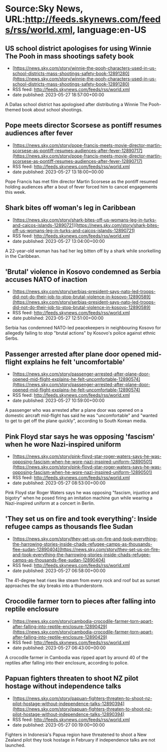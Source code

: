 # Source:Sky News, URL:http://feeds.skynews.com/feeds/rss/world.xml, language:en-US

## US school district apologises for using Winnie The Pooh in mass shootings safety book
 - [https://news.sky.com/story/winnie-the-pooh-characters-used-in-us-school-districts-mass-shootings-safety-book-12891280](https://news.sky.com/story/winnie-the-pooh-characters-used-in-us-school-districts-mass-shootings-safety-book-12891280)
 - RSS feed: http://feeds.skynews.com/feeds/rss/world.xml
 - date published: 2023-05-27 18:57:00+00:00

A Dallas school district has apologised after distributing a Winnie The Pooh-themed book about school shootings.

## Pope meets director Scorsese as pontiff resumes audiences after fever
 - [https://news.sky.com/story/pope-francis-meets-movie-director-martin-scorsese-as-pontiff-resumes-audiences-after-fever-12890717](https://news.sky.com/story/pope-francis-meets-movie-director-martin-scorsese-as-pontiff-resumes-audiences-after-fever-12890717)
 - RSS feed: http://feeds.skynews.com/feeds/rss/world.xml
 - date published: 2023-05-27 13:18:00+00:00

Pope Francis has met film director Martin Scorsese as the pontiff resumed holding audiences after a bout of fever forced him to cancel engagements this week.

## Shark bites off woman's leg in Caribbean
 - [https://news.sky.com/story/shark-bites-off-us-womans-leg-in-turks-and-caicos-islands-12890721](https://news.sky.com/story/shark-bites-off-us-womans-leg-in-turks-and-caicos-islands-12890721)
 - RSS feed: http://feeds.skynews.com/feeds/rss/world.xml
 - date published: 2023-05-27 13:04:00+00:00

A 22-year-old woman has had her leg bitten off by a shark while snorkelling in the Caribbean.

## 'Brutal' violence in Kosovo condemned as Serbia accuses NATO of inaction
 - [https://news.sky.com/story/serbias-president-says-nato-led-troops-did-not-do-their-job-to-stop-brutal-violence-in-kosovo-12890589](https://news.sky.com/story/serbias-president-says-nato-led-troops-did-not-do-their-job-to-stop-brutal-violence-in-kosovo-12890589)
 - RSS feed: http://feeds.skynews.com/feeds/rss/world.xml
 - date published: 2023-05-27 12:51:00+00:00

Serbia has condemned NATO-led peacekeepers in neighbouring Kosovo for allegedly failing to stop "brutal actions" by Kosovo's police against ethnic Serbs.

## Passenger arrested after plane door opened mid-flight explains he felt 'uncomfortable'
 - [https://news.sky.com/story/passenger-arrested-after-plane-door-opened-mid-flight-explains-he-felt-uncomfortable-12890574](https://news.sky.com/story/passenger-arrested-after-plane-door-opened-mid-flight-explains-he-felt-uncomfortable-12890574)
 - RSS feed: http://feeds.skynews.com/feeds/rss/world.xml
 - date published: 2023-05-27 10:59:00+00:00

A passenger who was arrested after a plane door was opened on a domestic aircraft mid-flight has said he was "uncomfortable" and "wanted to get to get off the plane quickly", according to South Korean media.

## Pink Floyd star says he was opposing 'fascism' when he wore Nazi-inspired uniform
 - [https://news.sky.com/story/pink-floyd-star-roger-waters-says-he-was-opposing-fascism-when-he-wore-nazi-inspired-uniform-12890501](https://news.sky.com/story/pink-floyd-star-roger-waters-says-he-was-opposing-fascism-when-he-wore-nazi-inspired-uniform-12890501)
 - RSS feed: http://feeds.skynews.com/feeds/rss/world.xml
 - date published: 2023-05-27 08:53:00+00:00

Pink Floyd star Roger Waters says he was opposing "fascism, injustice and bigotry" when he posed firing an imitation machine gun while wearing a Nazi-inspired uniform at a concert in Berlin.

## 'They set us on fire and took everything': Inside refugee camps as thousands flee Sudan
 - [https://news.sky.com/story/they-set-us-on-fire-and-took-everything-the-harrowing-stories-inside-chads-refugee-camps-as-thousands-flee-sudan-12890404](https://news.sky.com/story/they-set-us-on-fire-and-took-everything-the-harrowing-stories-inside-chads-refugee-camps-as-thousands-flee-sudan-12890404)
 - RSS feed: http://feeds.skynews.com/feeds/rss/world.xml
 - date published: 2023-05-27 06:58:00+00:00

The 41-degree heat rises like steam from every rock and roof but as sunset approaches the sky breaks into a thunderstorm.

## Crocodile farmer torn to pieces after falling into reptile enclosure
 - [https://news.sky.com/story/cambodia-crocodile-farmer-torn-apart-after-falling-into-reptile-enclosure-12890429](https://news.sky.com/story/cambodia-crocodile-farmer-torn-apart-after-falling-into-reptile-enclosure-12890429)
 - RSS feed: http://feeds.skynews.com/feeds/rss/world.xml
 - date published: 2023-05-27 06:43:00+00:00

A crocodile farmer in Cambodia was ripped apart by around 40 of the reptiles after falling into their enclosure, according to police.

## Papuan fighters threaten to shoot NZ pilot hostage without independence talks
 - [https://news.sky.com/story/papuan-fighters-threaten-to-shoot-nz-pilot-hostage-without-independence-talks-12890394](https://news.sky.com/story/papuan-fighters-threaten-to-shoot-nz-pilot-hostage-without-independence-talks-12890394)
 - RSS feed: http://feeds.skynews.com/feeds/rss/world.xml
 - date published: 2023-05-27 00:19:00+00:00

Fighters in Indonesia's Papua region have threatened to shoot a New Zealand pilot they took hostage in February if independence talks are not launched.

